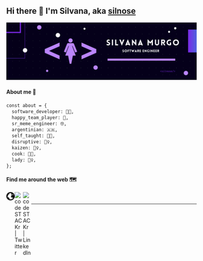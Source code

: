 ## Hi there 👋 I'm Silvana, aka [silnose][website] 

![](https://github.com/silnose/silnose.github.io/blob/main/src/images/github-banner.png)
#### About me 👀
``` 
const about = {
  software_developer: 🧑‍💻,
  happy_team_player: 💃,
  sr_meme_engineer: 🤓,
  argentinian: 🇦🇷,
  self_taught: 👩‍🎓,
  disruptive: 🤸‍♀️,
  kaizen: 🧘‍♀️,
  cook: 🧑‍🍳,
  lady: 🧜‍♀️,
};

``` 
#### Find me around the web 🗺

[<img align="left" alt="codeSTACKr.com" width="22px" src="https://raw.githubusercontent.com/iconic/open-iconic/master/svg/globe.svg" />][website]
[<img align="left" alt="codeSTACKr | Twitter" width="22px" src="https://cdn.jsdelivr.net/npm/simple-icons@v3/icons/twitter.svg" />][twitter]
[<img align="left" alt="codeSTACKr | LinkedIn" width="22px" src="https://cdn.jsdelivr.net/npm/simple-icons@v3/icons/linkedin.svg" />][linkedin]


<br />

---

[website]: https://silnose.github.io/
[twitter]: https://twitter.com/silnose
[linkedin]: https://ar.linkedin.com/in/silvanaanahimurgo
